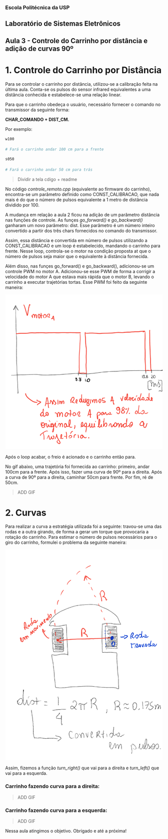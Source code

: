 ### Escola Politécnica da USP
## Laboratório de Sistemas Eletrônicos
## Aula 3 - Controle do Carrinho por distância e adição de curvas 90º

# 1. Controle do Carrinho por Distância

Para se controlar o carrinho por distância, utilizou-se a calibração feita na última aula. 
Conta-se os pulsos do sensor infrared equivalentes a uma distância conhecida e estabelece-se uma relação linear.

Para que o carrinho obedeça o usuário,  necessário fornecer o comando no transmissor da seguinte forma:

**CHAR_COMANDO + DIST_CM.**

Por exemplo:

```bash
w100

# Fará o carrinho andar 100 cm para a frente
```

```bash
s050

# Fará o carrinho andar 50 cm para trás
```

> Dividir a tela cdigo + readme

No código _controle_remoto.cpp_ (equivalente ao firmware do carrinho), encontra-se um parâmetro definido como CONST_CALIBRACAO,
que nada mais é do que o número de pulsos equivalente a 1 metro de distância dividido por 100.

A mudança em relação a aula 2 ficou na adição de um parâmetro distância nas funções de controle. As funçes _go_forward()_ e _go_backward()_
ganharam um novo parâmetro: dist. Esse parâmetro é um número inteiro convertido a partir dos três chars fornecidos no comando do transmissor.

Assim, essa distância e convertida em número de pulsos utilizando a CONST_CALIBRACAO e um loop é estabelecido, mandando o carrinho para frente.
Nesse loop, controla-se o motor na condição proposta at que o número de pulsos seja maior que o equivalente à distância fornecida.

Além disso, nas funçes go_forward() e go_backward(), adicionou-se um controle PWM no motor A. Adicionou-se esse PWM de forma a corrigir a velocidade do motor A que estava mais rápida que o motor B, levando o carrinho a executar 
trajetórias tortas. Esse PWM foi feito da seguinte maneira:

<img src=pwm.png>

Após o loop acabar, o freio é acionado e o carrinho então para.

No gif abaixo, uma trajetória foi fornecida ao carrinho: primeiro, andar 100cm para a frente. Após isso, fazer uma curva de 90º para a direita.
Após a curva de 90º para a direita, caminhar 50cm para frente. Por fim, ré de 50cm.

> ADD GIF

# 2. Curvas 

Para realizar a curva a estratégia utilizada foi a seguinte: travou-se uma das rodas e a outra girando, de forma a gerar um torque que provocaria a rotação do carrinho.
Para estimar o número de pulsos necessários para o giro do carrinho, formulei o problema da seguinte maneira:

<img src=curva.png>

Assim, fizemos a função _turn_right()_ que vai para a direita e _turn_left()_ que vai para a esquerda.

### Carrinho fazendo curva para a direita:

> ADD GIF

### Carrinho fazendo curva para a esquerda:

> ADD GIF

Nessa aula atingimos o objetivo. Obrigado e até a próxima!
